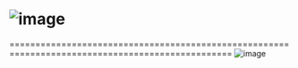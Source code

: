 ![image](https://github.com/JMBoulos12/CSS/assets/65892342/068ce4f9-32bd-41a7-a253-e6c0be91b672)
=================================================================================================
=================================================================================================
![image](https://github.com/JMBoulos12/CSS/assets/65892342/a27654e4-115d-43fd-9519-d4a005469928)

